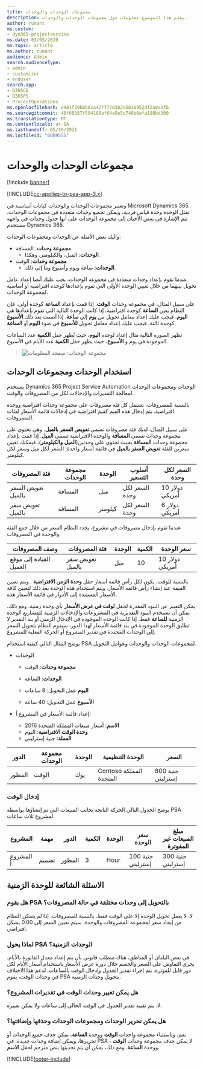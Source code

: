 ```yaml
---
title: مجموعات الوحدات والوحدات
description: يقدم هذا الموضوع معلومات حول مجموعات الوحدات والوحدات.
author: rumant
ms.custom:
- dyn365-projectservice
ms.date: 03/05/2019
ms.topic: article
ms.author: rumant
audience: Admin
search.audienceType:
- admin
- customizer
- enduser
search.app:
- D365CE
- D365PS
- ProjectOperations
ms.openlocfilehash: e981f39bbb6ca4277778382a5816952df2a8a1fb
ms.sourcegitcommit: 40f68387f594180af64a5e5c748b6efa188bd300
ms.translationtype: HT
ms.contentlocale: ar-SA
ms.lasthandoff: 05/10/2021
ms.locfileid: "6009555"
---
```

# <a name="unit-groups-and-units"></a>مجموعات الوحدات والوحدات

[!include [banner](../includes/psa-now-project-operations.md)]

[!INCLUDE[cc-applies-to-psa-app-3.x](../includes/cc-applies-to-psa-app-3x.md)]

وتعتبر مجموعات الوحدات والوحدات كيانات أساسية في Microsoft Dynamics 365. تمثل الوحدة وحدة قياس فردية، ويمكن تجميع وحدات متعددة في مجموعات الوحدات. تتم الإشارة في بعض الأحيان إلى مجموعة الوحدات على أنها جدول وحدات في واجهه مستخدم Dynamics 365. 

واليك بعض الأمثلة عن الوحدات ومجموعات الوحدات:
 
- **مجموعة وحدات**: المسافة 
    - **الوحدات**: الميل، والكيلومتر، وهكذا.
- **مجموعة وحدات**: الوقت
    - **الوحدات**: ساعة ويوم وأسبوع وما إلى ذلك. 

عندما تقوم بإعداد وحدات متعددة في مجموعه الوحدات، يجب عليك أيضا إعداد عامل تحويل بينهما من خلال تعيين الوحدة الأولى التي تقوم بإعدادها كوحدة افتراضية أو أساسية لمجموعة الوحدات. 

على سبيل المثال، في مجموعه وحدات **الوقت**، إذا قمت بإعداد **الساعة** كوحدة أولى، فإن النظام يعين **الساعة** كوحدة افتراضية. إذا كانت الوحدة التالية التي تقوم بإعدادها هي **اليوم**، فيجب عليك إعداد معامل تحويل من **يوم** إلى **ساعة**. إذا أضفت بعد ذلك **الأسبوع** كوحدة ثالثة، فيجب عليك إعداد معامل تحويل **للأسبوع** في ضوء **اليوم** أو **الساعة**. 

تظهر الصورة التالية مثال إعداد لوحدة **اليوم**، حيث يُظهر حقل **الكمية** عدد الساعات الموجودة في يوم و **الأسبوع**، حيث يظهر حقل **الكمية**  عدد الأيام في الأسبوع.

> ![مجموعة الوحدات: صفحة المعلومات](media/advanced-2.png)

## <a name="using-units-and-unit-groups"></a>استخدام الوحدات ومجموعات الوحدات

يستخدم Dynamics 365 Project Service Automation الوحدات ومجموعات الوحدات لمعالجة التقديرات والإدخالات لكل من المصروفات والوقت. 

بالنسبة للمصروفات، تشتمل كل فئة مصروفات على مجموعة وحدات افتراضية ووحدة افتراضية. يتم إدخال هذه القيم كقيم افتراضية في إدخالات قائمة الأسعار لفئات المصروفات. 

على سبيل المثال، لديك فئة مصروفات تسمي **تعويض السفر بالميل**. وهي تحتوي على مجموعة وحدات تسمى **المسافة** والوحدة الافتراضية تسمى **الميل**. إذا قمت بإعداد مجموعة وحدات **المسافة** بحيث تحتوي على وحدتين(**الميل** **والكيلومتر**)، فيمكنك تعيين سعرين للفئة **تعويض السفر بالميل**  في قائمة أسعار واحدة: السعر لكل ميل وسعر لكل كيلومتر.

| فئة المصروفات  | مجموعة الوحدات  | الوحدة      | أسلوب التسعير  | السعر لكل وحدة  |
|-------------------|---------------|-----------|-------------------|-------------------|
| تعويض السفر بالميل           | المسافة      | ميل      | السعر لكل وحدة    | 10 دولار أمريكي            |
| تعويض سفر بالميل           | المسافة      | كيلومتر | السعر لكل وحدة    |  6 دولار أمريكي            |

عندما تقوم بإدخال مصروفات في مشروع، يحدد النظام السعر من خلال جمع الفئة والوحدة في المصروفات. 

| وصف المصروفات        | فئة المصروفات  | الوحدة  | الكمية  | سعر الوحدة   |
|----------------------------|---------------------|-------|-----------|----------------|
| القيادة إلى موقع العميل | تعويض سفر بالميل             | ميل  | 10        | 10 دولار أمريكي         |

بالنسبة للوقت، يكون لكل رأس قائمة أسعار حقل **وحدة الزمن الافتراضية** . ويتم تعيين القيمة عند إنشاء رأس قائمه الأسعار. ويتم استخدام هذه الوحدة بعد ذلك لتعيين كافة الأسعار المستندة إلى الأدوار في قائمة الأسعار هذه.

يمكن التعبير عن البنود المقدرة لحقل **لوقت في عرض الأسعار** بأي وحدة زمنية. ومع ذلك، يمكن أن تستخدم البنود التقديرية في المشروعات والإدخالات الزمنية للمشاريع الوحدة الزمنية **للساعة** فقط. إذا كانت الوحدة الموجودة في الإدخال الزمني أو بند التقدير لا تطابق الوحدة الموجودة في بند قائمة الأسعار لهذا الدور، سيقوم النظام بتحويل السعر إلى الوحدات المحددة في تقدير المشروع أو الحركة الفعلية للمشروع.

يوضح المثال التالي كيفية استخدام PSA لمجموعات الوحدات والوحدات وعوامل التحويل.
- الوحدات

   - **مجموعة وحدات**: الوقت 
   - **الوحدات**: الساعة 
    
    - **اليوم** عمل التحويل: 8 ساعات       
    - **الأسبوع** عمل التحويل: 40 ساعة  
        
- إعداد قائمة الأسعار في المشروع أ:

    - **الاسم**: أسعار مبيعات المملكة المتحدة 2016 
    - **وحدة الوقت الافتراضية**: اليوم 
    - **العملة**: جنية إسترليني

| الدور      | مجموعة الوحدات | الوحدة | الوحدة التنظيمية | السعر   |
|-----------|------------|------|---------------------|---------|
| المطور | الوقت       | يوك  | Contoso المملكة المتحدة          | 800 جنية إسترليني |

### <a name="time-entry"></a>إدخال الوقت

يوضح الجدول التالي الحركة الناتجة بجانب المبيعات التي تم إنشاؤها بواسطة PSA لمشروع ثلاث ساعات.


| المشروع   | مهمة    | الدور      | الكمية | الوحدة  | سعر الوحدة | مبلغ المبيعات غير المفوترة |
|-----------|---------|-----------|----------|-------|------------|-----------------------|
| المشروع أ | تصميم  | المطور | 3        | Hour‬  | 100 جنية إسترليني    | 300 جنية إسترليني               |

## <a name="time-unit-faq"></a>الاسئلة الشائعة للوحدة الزمنية

### <a name="does-psa-convert-to-different-units-in-the-case-of-expenses"></a>هل يقوم PSA بالتحويل إلى وحدات مختلفة في حالة المصروفات؟
‏‏لا. لا يعمل تحويل الوحدة إلا على الوقت فقط. بالنسبة للمصروفات، إذا لم يتمكن النظام من إيجاد سعر لمجموعة المصروفات والوحدة، سيتم تعيين السعر إلى 0.00 بشكل افتراضي.

### <a name="why-does-psa-convert-time-units"></a>لماذا يحول PSA الوحدات الزمنية؟
في بعض البلدان أو المناطق، هناك متطلب قانوني بأن يتم إعداد معدل الفاتورة بالأيام. يجري التفاوض على السعر والخصم خلال دورة عرض الأسعار باستخدام أسعار الأيام لكل دور قابل للفوترة. يتم إجراء تقدير الجدول وإدخال الوقت بالساعات. لدعم هذا الاختلاف في وحدات الوقت، يقوم PSA بتحويل وحدات الزمنية.

### <a name="can-time-units-be-changed-on-project-estimates"></a>هل يمكن تغيير وحدات الوقت في تقديرات المشروع؟
‏‏لا. يتم تقييد تقدير الجدول في الوقت الحالي إلى ساعات ولا يمكن تغييره.

### <a name="can-units-and-unit-groups-be-edited-deleted-and-added"></a>هل يمكن تحرير الوحدات ومجموعات الوحدات وحذفها وإضافتها؟
نعم. وباستثناء مجموعة واحدات  **الوقت** ووحدة **الساعة**، يمكن حذف جميع الوحدات أو تحريرها، ويمكن إضافة وحدات جديدة. في PSA ، لا يمكن حذف مجموعة وحدات **الوقت** ووحدة **الساعة**. ومع ذلك، يمكن أن يتم تحديثها بنص مترجم لحقل **الاسم**.


[!INCLUDE[footer-include](../includes/footer-banner.md)]